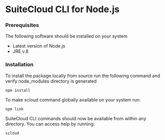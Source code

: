 # SuiteCloud CLI for Node.js

### Prerequisites
The following software should be installed on your system
- Latest version of Node.js
- JRE v.8

### Installation
To install the package locally from source run the following command and verify node_modules directory is generated
```
npm install
```

To make scloud command globally available on your system run:
```
npm link
```

SuiteCloud CLI commands should now be available from within any directory. You can access help by running:
```
scloud
```